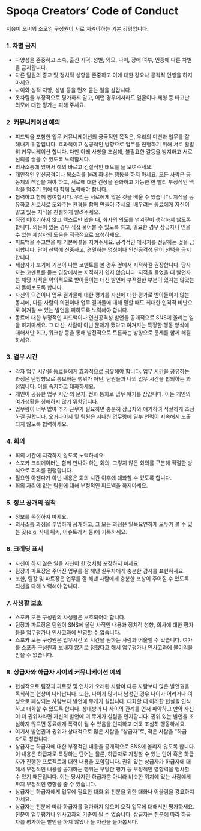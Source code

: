# Spoqa Creators’ Code of Conduct
지융미 오버워 소모임 구성원이 서로 지켜야하는 기본 강령입니다.

### 1. 차별 금지
- 다양성을 존중하고 소속, 출신 지역, 성별, 외모, 나이, 장애 여부, 인종에 따른 차별을 금지합니다.
- 다른 팀원의 종교 및 정치적 성향을 존중하고 이에 대한 강요나 공격적 언행을 하지마세요.
- 나이와 성적 지향, 성별 등을 먼저 묻는 일을 삼갑니다.
- 옷차림을 부정적으로 평가하지 말고, 어떤 경우에서라도 얼굴이나 체형 등 타고난 외모에 대한 평가는 피해 주세요.
### 2. 커뮤니케이션 예의
- 피드백을 포함한 업무 커뮤니케이션의 궁극적인 목적은, 우리의 미션과 업무를 잘 해내기 위함입니다. 효과적이고 성공적인 방향으로 업무를 진행하기 위해 서로 활발히 커뮤니케이션 합니다. 다만 아래 사항을 조심해, 불필요한 갈등을 방지하고 서로 신뢰를 쌓을 수 있도록 노력합시다.
- 의사소통에 있어서 예의 바르고 건설적인 태도를 늘 보여주세요.
- 개인적인 인신공격이나 목소리를 올려 화내는 행동을 하지 마세요. 모든 사람은 공동체의 책임을 져야 하고, 서로에 대한 긴장을 완화하고 가능한 한 빨리 부정적인 맥락을 멈추기 위해 다 함께 노력해야 합니다.
- 협력하고 함께 참여합시다. 우리는 서로에게 많은 것을 배울 수 있습니다. 지식을 공유하고 서로서로 도와주는 환경을 함께 만들어 주세요. 배우려는 동료에게 자신이 알고 있는 지식을 친절하게 알려주세요.
- 직접 이야기하지 않고 텍스트만 봤을 때, 화자의 의도를 넘겨짚어 생각하지 않도록 합니다. 의문이 있는 경우 직접 물어볼 수 있도록 하고, 필요한 경우 상급자나 믿을 수 있는 제삼자의 도움을 적극적으로 요청하세요.
- 피드백을 주고받을 때 기본예절을 지켜주세요. 공격적인 메시지를 전달하는 것을 금지합니다. 단어 선택에 신중하고, 경멸하는 명칭이나 인신공격성 단어 선택을 금지합니다.
- 제삼자가 보기에 기분이 나쁜 코멘트를 볼 경우 옆에서 지적하길 권장합니다. 당사자는 코멘트를 듣는 입장에서는 지적하기 쉽지 않습니다. 지적을 들었을 때 발언자는 해당 지적을 악의적으로 받아들이는 대신 발언에 부적절한 부분이 있지는 않았는지 돌아보도록 합니다.
- 자신의 의견이나 업무 결과물에 대한 평가를 자신에 대한 평가로 받아들이지 않는 동시에, 다른 사람의 의견이나 업무 결과물에 대해 말할 때도 최대한 인격적 비난으로 여겨질 수 있는 발언을 피하도록 노력해야 합니다.
- 동료에 대한 부정적인 피드백이나 인신공격성 발언을 공개적으로 SNS에 올리는 일을 하지마세요. 그 대신, 사람이 아닌 문제가 됐다고 여겨지는 특정한 행동 방식에 대해서만 회고, 워크샵 등을 통해 발전적으로 토론하는 방향으로 문제를 함께 해결하세요.
### 3. 업무 시간
- 각자 업무 시간을 동료들에게 효과적으로 공유해야 합니다. 업무 시간을 공유하는 과정은 단방향으로 통보하는 행위가 아닌, 팀원들과 나의 업무 시간을 합의하는 과정입니다. 이를 숙지하고 대화하세요.
- 개인이 공유한 업무 시간 외 문자, 전화 통화로 업무 얘기를 삼갑니다. 이는 개인의 여가생활을 침해하지 않기 위함입니다.
- 업무량이 너무 많아 추가 근무가 필요하면 충분히 상급자와 얘기하여 적절하게 조정하길 권합니다. 오거나이저 및 팀원은 지나친 업무량에 일부 인력이 지속해서 노출되지 않도록 협력하세요.
### 4. 회의
- 회의 시간에 지각하지 않도록 노력하세요.
- 스포카 크리에이터는 함께 만나야 하는 회의, 그렇지 않은 회의를 구분해 적절한 방식으로 회의를 진행합니다.
- 필요한 아젠다가 아닌 내용은 회의 시간 이후에 대화할 수 있도록 합니다.
- 회의 자리에 없는 팀원에 대해 부정적인 피드백을 하지마세요. 
### 5. 정보 공개의 원칙
- 정보를 독점하지 마세요.
- 의사소통 과정을 투명하게 공개하고, 그 모든 과정은 일목요연하게 모두가 볼 수 있는 곳(e.g. 사내 위키, 이슈트래커 등)에 기록하세요.
### 6. 크레딧 표시
- 자신이 하지 않은 일을 자신이 한 것처럼 포장하지 마세요. 
- 팀장과 파트장은 주어진 업무를 잘 해낸 실무자에게 충분한 감사를 표현하세요. 
- 또한, 팀장 및 파트장은 업무를 잘 해낸 사람에게 충분한 포상이 주어질 수 있도록 최선을 다해 노력해야 합니다.
### 7. 사생활 보호
- 스포카 모든 구성원의 사생활은 보호되어야 합니다. 
- 팀장과 파트장은 팀원이 SNS에 올린 사적인 내용과 정치적 성향, 회사에 대한 평가 등을 업무평가나 인사고과에 반영할 수 없습니다.
- 스포카 모든 구성원은 업무시간 외 시간을 원하는 사람과 어울릴 수 있습니다. 여가를 스포카 구성원과 보내지 않기로 정했다고 해서 업무평가나 인사고과에 불이익을 받을 수 없습니다.
### 8. 상급자와 하급자 사이의 커뮤니케이션 예의
- 현실적으로 팀장과 파트장 및 연차가 오래된 사람이 다른 사람보다 많은 발언권을 독식하는 현상이 나타납니다. 또한, 나이가 많거나 남성인 경우 나이가 어리거나 여성으로 패싱되는 사람보다 발언에 무게가 실립니다. 대화할 때 이러한 현실을 인식하고 대화할 수 있도록 합니다. 상대방과 나 사이의 관계를 먼저 파악하고 만약 자신이 더 권위자라면 자신의 발언에 더 무게가 실림을 인지합니다. 권위 있는 발언을 조심하지 않으면 동료에게 폭력이 될 수 있음을 인지하고 더욱 조심히 행동하세요.
- 여기서 발언권과 권위가 상대적으로 많은 사람을 “상급자”로, 적은 사람을 “하급자”로 칭합니다.
- 상급자는 하급자에 대한 부정적인 내용을 공개적으로 SNS에 올리지 않도록 합니다. 이 내용은 하급자로 특정하는 단어는 물론, 하급자로 가정할 수 있는 단어 혹은 하급자가 진행한 프로젝트에 대한 내용을 포함합니다. 권위 있는 상급자가 하급자에 대해서 부정적인 내용을 공개하는 행위는 부당한 평가 등 부정적인 영향력을 행사할 수 있기 때문입니다. 이는 당사자인 하급자뿐 아니라 비슷한 위치에 있는 사람에게까지 부정적인 영향을 줄 수 있습니다.
- 상급자는 하급자에게 업무에 필요한 대화 외 친분을 위한 대화나 어울림을 강요하지 마세요.
- 상급자는 친분에 따라 하급자를 평가하지 않으며 오직 업무에 대해서만 평가하세요. 친분이 업무평가나 인사고과의 기준이 될 수 없습니다. 상급자는 친분에 따라 하급자를 평가하는 발언을 하지 않았나 늘 자신을 돌아봅시다.
